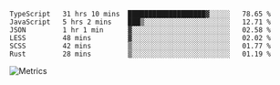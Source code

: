 <!--START_SECTION:waka-->

```text
TypeScript   31 hrs 10 mins  ███████████████████▓░░░░░   78.65 %
JavaScript   5 hrs 2 mins    ███▒░░░░░░░░░░░░░░░░░░░░░   12.71 %
JSON         1 hr 1 min      ▓░░░░░░░░░░░░░░░░░░░░░░░░   02.58 %
LESS         48 mins         ▓░░░░░░░░░░░░░░░░░░░░░░░░   02.02 %
SCSS         42 mins         ▒░░░░░░░░░░░░░░░░░░░░░░░░   01.77 %
Rust         28 mins         ▒░░░░░░░░░░░░░░░░░░░░░░░░   01.19 %
```

<!--END_SECTION:waka-->

![Metrics](https://metrics.lecoq.io/TachibanaKimika?template=classic&base.activity=0&base.community=0&base.repositories=0&languages=1&isocalendar=1&isocalendar.duration=half-year&languages.limit=8&languages.sections=most-used&languages.colors=github&languages.threshold=0%25&languages.indepth=false&languages.recent.load=300&languages.recent.days=14&config.timezone=Asia%2FShanghai)
